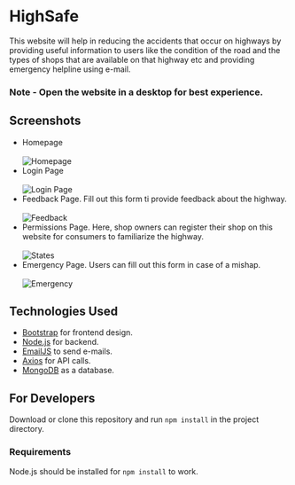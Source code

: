 # HighSafe
This website will help in reducing the accidents that occur on highways by providing useful information to users like the condition of the road and the types of shops that are available on that highway etc and providing emergency helpline using e-mail.
### Note - Open the website in a desktop for best experience.

## Screenshots
* Homepage <br/><br/>
![Homepage](https://i.imgur.com/kfrTErs.png)
* Login Page <br/><br/>
![Login Page](https://i.imgur.com/032Z9lh.png)
* Feedback Page. Fill out this form ti provide feedback about the highway. <br/><br/>
![Feedback](https://i.imgur.com/UxSfira.png)
* Permissions Page. Here, shop owners can register their shop on this website for consumers to familiarize the highway.<br/><br/>
![States](https://i.imgur.com/7dLCTxJ.png)
* Emergency Page. Users can fill out this form in case of a mishap. <br/><br/>
![Emergency](https://i.imgur.com/y5Jp31H.png)

## Technologies Used

* [Bootstrap](https://getbootstrap.com/) for frontend design.<br/>
* [Node.js](https://nodejs.org/) for backend.<br/>
* [EmailJS](https://emailjs.com) to send e-mails.
* [Axios](https://github.com/axios/axios) for API calls.
* [MongoDB](https://www.mongodb.com/) as a database.

## For Developers
Download or clone this repository and run `npm install` in the project directory.<br/>
### Requirements
Node.js should be installed for `npm install` to work.
